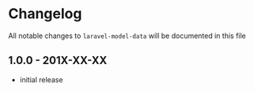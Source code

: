 # Changelog

All notable changes to `laravel-model-data` will be documented in this file

## 1.0.0 - 201X-XX-XX

- initial release

